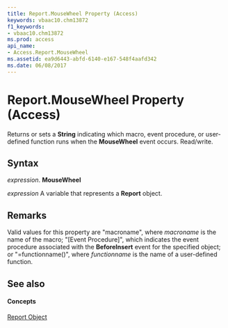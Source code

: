 ```yaml
---
title: Report.MouseWheel Property (Access)
keywords: vbaac10.chm13872
f1_keywords:
- vbaac10.chm13872
ms.prod: access
api_name:
- Access.Report.MouseWheel
ms.assetid: ea9d6443-abfd-6140-e167-548f4aafd342
ms.date: 06/08/2017
---
```



# Report.MouseWheel Property (Access)

Returns or sets a **String** indicating which macro, event procedure, or user-defined function runs when the **MouseWheel** event occurs. Read/write.


## Syntax

 _expression_. **MouseWheel**

 _expression_ A variable that represents a **Report** object.


## Remarks

Valid values for this property are "macroname", where  _macroname_ is the name of the macro; "[Event Procedure]", which indicates the event procedure associated with the **BeforeInsert** event for the specified object; or "=functionname()", where _functionname_ is the name of a user-defined function.


## See also


#### Concepts


[Report Object](report-object-access.md)

